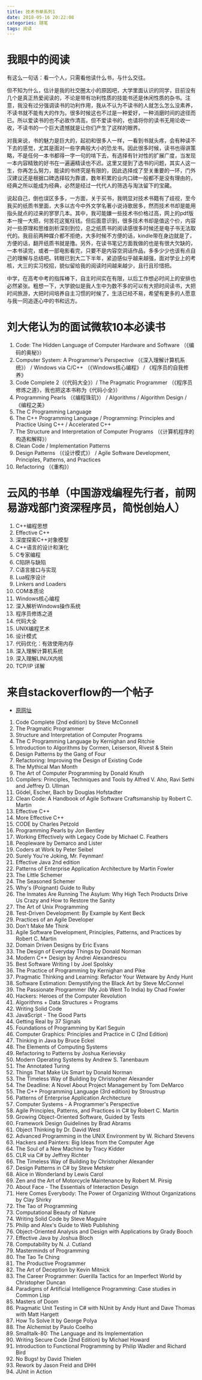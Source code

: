 ```yaml
---
title: 技术书单系列1
date: 2018-05-16 20:22:08
categories: 随笔
tags: 阅读
---
```


# 我眼中的阅读
有这么一句话：看一个人，只需看他读什么书，与什么交往。

但不知为什么，估计是我的社交圈太小的原因吧，大学里面认识的同学，目前没有几个是真正热爱阅读的，不论是带有功利性质的技能书还是休闲性质的杂书。注意，我没有过分强调读书的功利作用，我从不认为不读书的人就怎么怎么没素养，不读书就不能有大的作为。很多时候这也不过是一种爱好，一种消磨时间的途径而已。所以爱读书的也不必故作清高，但不爱读书的，也请将你的读书无用论收一收，不读书的一个巨大遗憾就是让你们产生了这样的眼界。

对我来说，书的魅力是巨大的，起初和很多人一样，一看到书就头疼，会有种读不下去的感觉，尤其是面对一些字典般大小的恐龙书。因此很多时候，读书也得讲策略，不是任何一本书都得一字一句的啃下去，有选择有针对性的扩展广度，当发现一本内容精致的好书在一遍遍精读也不迟。这里又提到了选书的问题，其实人这一生，你再怎么努力，能读的书终究是有限的，因此选择成了至关重要的一环，门外汉建议还是根据口碑选择较为靠谱，数年积累的业内口碑一般都不是没有理由的，经典之所以能成为经典，必然是经过一代代人的筛选与淘汰留下的宝藏。

说起自己，倒也误区多多，一方面，关于买书，我明显对技术书籍有了歧视，至今我买的纸质书里面，大多以古今中外文学名著小说诗歌居多，然而技术书却是能用指头就点的过来的寥寥几本。其中，我可能嫌一些技术书价格过高，网上的pdf版本一搜一大把，何苦花这冤枉钱。但后面意识到，很多技术书却是值这个价，内容对一些原理和思维剖析深刻到位，总之纸质书的阅读感很多时候还是电子书无法取代的。我目前两种媒介都不拒绝，大多时候不方便的话，kindle带在身边就是了，方便的话，翻开纸质书就是撸。另外，在读书笔记方面我做的也是有很大欠缺的，一本书读完，或者一部电影看完，只要不是内容空洞话作品，多多少少也该有点自己的理解与总结吧。转眼已到大二下半年，紧迫感似乎越来越强，面对学业上的考核，大三的实习校招，貌似留给我的阅读时间越来越少，且行且珍惜把。

中学，在高考中考的指挥棒下，自主时间实在有限，以后工作想必时间上的安排也必然紧张。粗想一下，大学貌似是我人生中为数不多的可以有大把时间读书，大把时间旅游，大把时间培养自主习惯的时候了，生活已经不易，希望有更多的人愿意与我一同追逐心中的书和远方。

# 刘大佬认为的面试微软10本必读书

1. Code: The Hidden Language of Computer Hardware and Software （《编码的奥秘》）
2. Computer System: A Programmer’s Perspective （《深入理解计算机系统》） / Windows via C/C++ （《Windows核心编程》 / 《程序员的自我修养》
3. Code Complete 2（《代码大全》）/ The Pragmatic Programmer （《程序员修炼之道》，我也把这本书称为《代码小全》）
4. Programming Pearls （《编程珠玑》） / Algorithms / Algorithm Design / 《编程之美》
5. The C Programming Language
6. The C++ Programming Language / Programming: Principles and Practice Using C++ / Accelerated C++
7. The Structure and Interpretation of Computer Programs （《计算机程序的构造和解释》）
8. Clean Code / Implementation Patterns
9. Design Patterns （《设计模式》） / Agile Software Development, Principles, Patterns, and Practices
10. Refactoring （《重构》）

# 云风的书单（中国游戏编程先行者，前网易游戏部门资深程序员，简悦创始人）

1. C++编程思想
2. Effective C++
3. 深度探索C++对象模型
4. C++语言的设计和演化
5. C专家编程
6. C陷阱与缺陷
7. C语言接口与实现
8. Lua程序设计
9. Linkers and Loaders
10. COM本质论
11. Windows核心编程
12. 深入解析Windows操作系统
13. 程序员修炼之道
14. 代码大全
15. UNIX编程艺术
16. 设计模式
17. 代码优化：有效使用内存
18. 深入理解计算机系统
19. 深入理解LINUX内核
20. TCP/IP 详解

# 来自stackoverflow的一个帖子
- [原网址](https://stackoverflow.com/questions/1711/what-is-the-single-most-influential-book-every-programmer-should-read)

1. Code Complete (2nd edition) by Steve McConnell
2. The Pragmatic Programmer
3. Structure and Interpretation of Computer Programs
4. The C Programming Language by Kernighan and Ritchie
5. Introduction to Algorithms by Cormen, Leiserson, Rivest & Stein
6. Design Patterns by the Gang of Four
7. Refactoring: Improving the Design of Existing Code
8. The Mythical Man Month
9. The Art of Computer Programming by Donald Knuth
10. Compilers: Principles, Techniques and Tools by Alfred V. Aho, Ravi Sethi and Jeffrey D. Ullman
11. Gödel, Escher, Bach by Douglas Hofstadter
12. Clean Code: A Handbook of Agile Software Craftsmanship by Robert C. Martin
13. Effective C++
14. More Effective C++
15. CODE by Charles Petzold
16. Programming Pearls by Jon Bentley
17. Working Effectively with Legacy Code by Michael C. Feathers
18. Peopleware by Demarco and Lister
19. Coders at Work by Peter Seibel
20. Surely You're Joking, Mr. Feynman!
21. Effective Java 2nd edition
22. Patterns of Enterprise Application Architecture by Martin Fowler
23. The Little Schemer
24. The Seasoned Schemer
25. Why's (Poignant) Guide to Ruby
26. The Inmates Are Running The Asylum: Why High Tech Products Drive Us Crazy and How to Restore the Sanity
27. The Art of Unix Programming
28. Test-Driven Development: By Example by Kent Beck
29. Practices of an Agile Developer
30. Don't Make Me Think
31. Agile Software Development, Principles, Patterns, and Practices by Robert C. Martin
32. Domain Driven Designs by Eric Evans
33. The Design of Everyday Things by Donald Norman
34. Modern C++ Design by Andrei Alexandrescu
35. Best Software Writing I by Joel Spolsky
36. The Practice of Programming by Kernighan and Pike
37. Pragmatic Thinking and Learning: Refactor Your Wetware by Andy Hunt
38. Software Estimation: Demystifying the Black Art by Steve McConnel
39. The Passionate Programmer (My Job Went To India) by Chad Fowler
40. Hackers: Heroes of the Computer Revolution
41. Algorithms + Data Structures = Programs
42. Writing Solid Code
43. JavaScript - The Good Parts
44. Getting Real by 37 Signals
45. Foundations of Programming by Karl Seguin
46. Computer Graphics: Principles and Practice in C (2nd Edition)
47. Thinking in Java by Bruce Eckel
48. The Elements of Computing Systems
49. Refactoring to Patterns by Joshua Kerievsky
50. Modern Operating Systems by Andrew S. Tanenbaum
51. The Annotated Turing
52. Things That Make Us Smart by Donald Norman
53. The Timeless Way of Building by Christopher Alexander
54. The Deadline: A Novel About Project Management by Tom DeMarco
55. The C++ Programming Language (3rd edition) by Stroustrup
56. Patterns of Enterprise Application Architecture
57. Computer Systems - A Programmer's Perspective
58. Agile Principles, Patterns, and Practices in C# by Robert C. Martin
59. Growing Object-Oriented Software, Guided by Tests
60. Framework Design Guidelines by Brad Abrams
61. Object Thinking by Dr. David West
62. Advanced Programming in the UNIX Environment by W. Richard Stevens
63. Hackers and Painters: Big Ideas from the Computer Age
64. The Soul of a New Machine by Tracy Kidder
65. CLR via C# by Jeffrey Richter
66. The Timeless Way of Building by Christopher Alexander
67. Design Patterns in C# by Steve Metsker
68. Alice in Wonderland by Lewis Carol
68. Zen and the Art of Motorcycle Maintenance by Robert M. Pirsig
69. About Face - The Essentials of Interaction Design
70. Here Comes Everybody: The Power of Organizing Without Organizations by Clay Shirky
71. The Tao of Programming
72. Computational Beauty of Nature
73. Writing Solid Code by Steve Maguire
74. Philip and Alex's Guide to Web Publishing
75. Object-Oriented Analysis and Design with Applications by Grady Booch
76. Effective Java by Joshua Bloch
77. Computability by N. J. Cutland
78. Masterminds of Programming
79. The Tao Te Ching
80. The Productive Programmer
81. The Art of Deception by Kevin Mitnick
82. The Career Programmer: Guerilla Tactics for an Imperfect World by Christopher Duncan
83. Paradigms of Artificial Intelligence Programming: Case studies in Common Lisp
84. Masters of Doom
85. Pragmatic Unit Testing in C# with NUnit by Andy Hunt and Dave Thomas with Matt Hargett
86. How To Solve It by George Polya
87. The Alchemist by Paulo Coelho
88. Smalltalk-80: The Language and its Implementation
89. Writing Secure Code (2nd Edition) by Michael Howard
90. Introduction to Functional Programming by Philip Wadler and Richard Bird
91. No Bugs! by David Thielen
92. Rework by Jason Freid and DHH
93. JUnit in Action
